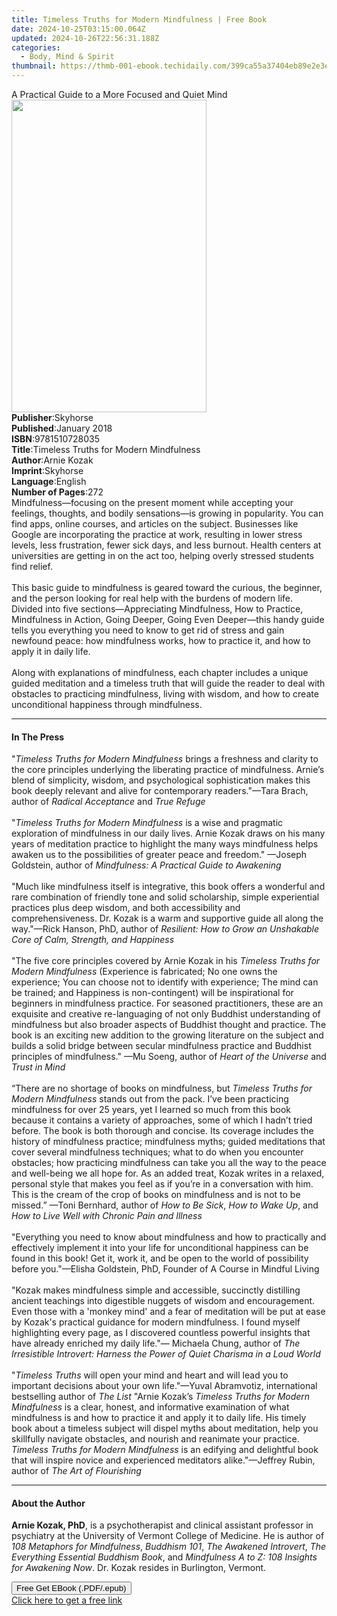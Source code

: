 ```yaml
---
title: Timeless Truths for Modern Mindfulness | Free Book
date: 2024-10-25T03:15:00.064Z
updated: 2024-10-26T22:56:31.188Z
categories:
  - Body, Mind & Spirit
thumbnail: https://thmb-001-ebook.techidaily.com/399ca55a37404eb89e2e3e1b45b09aac3fb8c2935bd35be349ce2d50f7684ce9.jpg
---
```

<main id="book-container">
  <div class="flex flex-col">
    <div class="book-brief flex-1 py-6 px-4 sm:p-6 md:py-10 md:px-8">
      <!-- brief-->
      <div class="book-brief-main">
        A Practical Guide to a More Focused and Quiet Mind
      </div>
    </div>
    <div
      class="book-meta-info flex-1 grid gap-4 col-start-1 col-end-3 row-start-1 sm:mb-6 sm:grid-cols-4 lg:gap-6 lg:col-start-2 lg:row-end-6 lg:row-span-6 lg:mb-0"
    >
      <div
        class="book-meta-info-left place-content-center mt-4 p-4 text-sm leading-6 col-start-2 col-span-2 dark:text-slate-400"
      >
        <img
          class="w-full h-500 object-cover rounded-lg sm:h-255 sm:col-span-2 lg:col-span-full"
          src="https://img-001-ebook.techidaily.com/4a49421d3eacd0a24e6c0e8c69746282991abd4a5c911441d058209b87257fd4.jpg"
          alt=""
          width="312"
          height="500"
        />
      </div>
      <div
        class="book-meta-info-right mt-2 col-start-1 row-start-2 col-span-3 self-center"
      >
        <!-- meta data  -->
        <div class="flex flex-col px-4 md:px-8">
          <div class="flex-1">
            <strong>Publisher</strong>:<span class="px-2">Skyhorse</span>
          </div>
          <div class="flex-1">
            <strong>Published</strong>:<span class="px-2">January 2018</span>
          </div>
          <div class="flex-1">
            <strong>ISBN</strong>:<span class="px-2">9781510728035</span>
          </div>
          <div class="flex-1">
            <strong>Title</strong>:<span class="px-2"
              >Timeless Truths for Modern Mindfulness</span
            >
          </div>
          <div class="flex-1">
            <strong>Author</strong>:<span class="px-2">Arnie Kozak</span>
          </div>
          <div class="flex-1">
            <strong>Imprint</strong>:<span class="px-2">Skyhorse</span>
          </div>
          <div class="flex-1">
            <strong>Language</strong>:<span class="px-2">English</span>
          </div>
          <div class="flex-1">
            <strong>Number of Pages</strong>:<span class="px-2">272</span>
          </div>
        </div>
      </div>
    </div>
    <div class="book-description flex-1 py-6 px-4 sm:p-6 md:py-10 md:px-8">
      <div class="book-description-main">
        <div accordion-content="" id="description">
          Mindfulness—focusing on the present moment while accepting your
          feelings, thoughts, and bodily sensations—is growing in popularity.
          You can find apps, online courses, and articles on the subject.
          Businesses like Google are incorporating the practice at work,
          resulting in lower stress levels, less frustration, fewer sick days,
          and less burnout. Health centers at universities are getting in on the
          act too, helping overly stressed students find relief.<br /><br />
          This basic guide to mindfulness is geared toward the curious, the
          beginner, and the person looking for real help with the burdens of
          modern life. Divided into five sections—Appreciating Mindfulness, How
          to Practice, Mindfulness in Action, Going Deeper, Going Even
          Deeper—this handy guide tells you everything you need to know to get
          rid of stress and gain newfound peace: how mindfulness works, how to
          practice it, and how to apply it in daily life.<br /><br />
          Along with explanations of mindfulness, each chapter includes a unique
          guided meditation and a timeless truth that will guide the reader to
          deal with obstacles to practicing mindfulness, living with wisdom, and
          how to create unconditional happiness through mindfulness.
        </div>
        <div class="accordion-fader"></div>
      </div>
    </div>
    <div class="book-excerpts flex-1 py-6 px-4 sm:p-6 md:py-10 md:px-8">
      <!-- excerpts-->
      <div class="book-excerpts-main">
        <hr />
        <h4 class="placeholder placeholder-heading">
          <span>In The Press</span>
        </h4>
        <p>
          "<i>Timeless Truths for Modern Mindfulness</i> brings a freshness and
          clarity to the core principles underlying the liberating practice of
          mindfulness. Arnie’s blend of simplicity, wisdom, and psychological
          sophistication makes this book deeply relevant and alive for
          contemporary readers."—Tara Brach, author of
          <i>Radical Acceptance</i> and <i>True Refuge</i><br /><br />
          "<i>Timeless Truths for Modern Mindfulness</i> is a wise and pragmatic
          exploration of mindfulness in our daily lives. Arnie Kozak draws on
          his many years of meditation practice to highlight the many ways
          mindfulness helps awaken us to the possibilities of greater peace and
          freedom." —Joseph Goldstein, author of
          <i>Mindfulness: A Practical Guide to Awakening</i><br /><br />
          "Much like mindfulness itself is integrative, this book offers a
          wonderful and rare combination of friendly tone and solid scholarship,
          simple experiential practices plus deep wisdom, and both accessibility
          and comprehensiveness. Dr. Kozak is a warm and supportive guide all
          along the way."—Rick Hanson, PhD, author of
          <i
            >Resilient: How to Grow an Unshakable Core of Calm, Strength, and
            Happiness</i
          ><br /><br />
          "The five core principles covered by Arnie Kozak in his
          <i>Timeless Truths for Modern Mindfulness</i> (Experience is
          fabricated; No one owns the experience; You can choose not to identify
          with experience; The mind can be trained; and Happiness is
          non-contingent) will be inspirational for beginners in mindfulness
          practice. For seasoned practitioners, these are an exquisite and
          creative re-languaging of not only Buddhist understanding of
          mindfulness but also broader aspects of Buddhist thought and practice.
          The book is an exciting new addition to the growing literature on the
          subject and builds a solid bridge between secular mindfulness practice
          and Buddhist principles of mindfulness." —Mu Soeng, author of
          <i>Heart of the Universe</i> and <i>Trust in Mind</i><br /><br />
          “There are no shortage of books on mindfulness, but
          <i>Timeless Truths for Modern Mindfulness</i> stands out from the
          pack. I’ve been practicing mindfulness for over 25 years, yet I
          learned so much from this book because it contains a variety of
          approaches, some of which I hadn’t tried before. The book is both
          thorough and concise. Its coverage includes the history of mindfulness
          practice; mindfulness myths; guided meditations that cover several
          mindfulness techniques; what to do when you encounter obstacles; how
          practicing mindfulness can take you all the way to the peace and
          well-being we all hope for. As an added treat, Kozak writes in a
          relaxed, personal style that makes you feel as if you’re in a
          conversation with him. This is the cream of the crop of books on
          mindfulness and is not to be missed.” —Toni Bernhard, author of
          <i>How to Be Sick</i>, <i>How to Wake Up</i>, and
          <i>How to Live Well with Chronic Pain and Illness</i
          ><br /><br />"Everything you need to know about mindfulness and how to
          practically and effectively implement it into your life for
          unconditional happiness can be found in this book! Get it, work it,
          and be open to the world of possibility before you."—Elisha Goldstein,
          PhD, Founder of A Course in Mindful Living<br /><br />
          "Kozak makes mindfulness simple and accessible, succinctly distilling
          ancient teachings into digestible nuggets of wisdom and encouragement.
          Even those with a 'monkey mind' and a fear of meditation will be put
          at ease by Kozak's practical guidance for modern mindfulness. I found
          myself highlighting every page, as I discovered countless powerful
          insights that have already enriched my daily life."— Michaela Chung,
          author of
          <i
            >The Irresistible Introvert: Harness the Power of Quiet Charisma in
            a Loud World</i
          ><br /><br />
          "<i>Timeless Truths</i> will open your mind and heart and will lead
          you to important decisions about your own life."—Yuval Abramvotiz,
          international bestselling author of <i>The List</i> "Arnie Kozak’s
          <i>Timeless Truths for Modern Mindfulness</i> is a clear, honest, and
          informative examination of what mindfulness is and how to practice it
          and apply it to daily life. His timely book about a timeless subject
          will dispel myths about meditation, help you skillfully navigate
          obstacles, and nourish and reanimate your practice.
          <i>Timeless Truths for Modern Mindfulness</i> is an edifying and
          delightful book that will inspire novice and experienced meditators
          alike."—Jeffrey Rubin, author of <i>The Art of Flourishing </i>
        </p>
      </div>
    </div>
    <div class="book-about-author flex-1 py-6 px-4 sm:p-6 md:py-10 md:px-8">
      <!-- about author-->
      <div class="book-main-author-main">
        <hr />
        <h4 class="placeholder placeholder-heading">
          <span>About the Author</span>
        </h4>
        <p>
          <b>Arnie Kozak, PhD</b>, is a psychotherapist and clinical assistant
          professor in psychiatry at the University of Vermont College of
          Medicine. He is author of <i>108 Metaphors for Mindfulness</i>,
          <i>Buddhism 101</i>, <i>The Awakened Introvert</i>,
          <i>The Everything Essential Buddhism Book</i>, and
          <i>Mindfulness A to Z: 108 Insights for Awakening Now</i>. Dr. Kozak
          resides in Burlington, Vermont.
        </p>
      </div>
    </div>
    <div class="book-free-get flex-1 py-6 px-4 sm:p-6 md:py-10 md:px-8">
      <button
        id="btn-free-get"
        class="bg-blue-500 hover:bg-blue-700 text-white font-bold py-2 px-4 rounded"
      >
        Free Get EBook (.PDF/.epub)
      </button>
      <div id="countdown-display" class="px-2 text-lg mt-2"></div>
      <a
        id="free-link"
        class="hidden bg-blue-500 hover:bg-blue-700 text-white font-bold py-2 px-4 rounded"
        href="https://www.ebooks.com/en-us/book/209578250/timeless-truths-for-modern-mindfulness/arnie-kozak/"
        target="_blank"
        >Click here to get a free link</a
      >
    </div>
    <script>
      let countdownTime = 0;
      let countdownInterval = null;
      document
        .getElementById('btn-free-get')
        .addEventListener('click', startCountdown);
      function startCountdown() {
        countdownTime = new Date().getTime() + 60000 * 3;
        countdownInterval = setInterval(updateCountdown, 1000);
        document.getElementById('btn-free-get').disabled = true;
        document
          .getElementById('btn-free-get')
          .classList.add('bg-gray-500', 'cursor-not-allowed');
      }
      function updateCountdown() {
        let currentTime = new Date().getTime();
        let timeLeft = countdownTime - currentTime;
        let secondsLeft = Math.floor(timeLeft / 1000);
        document.getElementById('countdown-display').innerHTML =
          `Remaining time: ${secondsLeft} seconds.`;
        if (secondsLeft <= 0) {
          clearInterval(countdownInterval);
          document.getElementById('btn-free-get').classList.add('hidden');
          document.getElementById('free-link').classList.remove('hidden');
          document.getElementById('countdown-display').innerHTML = '';
        }
      }
    </script>
  </div>
</main>

<ins class="adsbygoogle"
      style="display:block"
      data-ad-client="ca-pub-7571918770474297"
      data-ad-slot="8358498916"
      data-ad-format="auto"
      data-full-width-responsive="true"></ins>
    